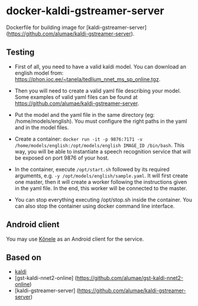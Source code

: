 # docker-kaldi-gstreamer-server
Dockerfile for building image for [kaldi-gstreamer-server] (https://github.com/alumae/kaldi-gstreamer-server).

Testing
-------
 
* First of all, you need to have a valid kaldi model. You can download an english model from: https://phon.ioc.ee/~tanela/tedlium_nnet_ms_sp_online.tgz. 

* Then you will need to create a valid yaml file describing your model. Some examples of valid yaml files can be found at https://github.com/alumae/kaldi-gstreamer-server.

* Put the model and the yaml file in the same directory (eg: /home/models/english). You must configure the right paths in the yaml and in the model files.

* Create a container: `docker run -it -p 9876:7171 -v /home/models/english:/opt/models/english IMAGE_ID /bin/bash`. This way, you will be able to instantiate a speech recognition service that will be exposed on port 9876 of your host.

* In the container, execute `/opt/start.sh` followed by its required arguments, e.g. `-y /opt/models/english/sample.yaml`. It will first create one master, then it will create a worker following the instructions given in the yaml file. In the end, this worker will be connected to the master.

* You can stop everything executing /opt/stop.sh inside the container. You can also stop the container using docker command line interface.

Android client
--------------

You may use [Kõnele](http://kaljurand.github.io/K6nele/) as an Android client for the service.

Based on
--------
* [kaldi](http://www.kaldi.org)
* [gst-kaldi-nnet2-online] (https://github.com/alumae/gst-kaldi-nnet2-online)
* [kaldi-gstreamer-server] (https://github.com/alumae/kaldi-gstreamer-server)
